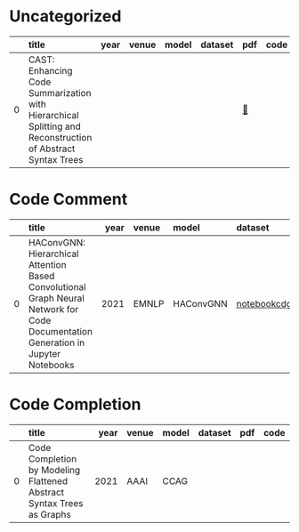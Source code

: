# Uncategorized
|    | title                                                                                                      | year   | venue   | model   | dataset   | pdf                                   | code   |
|---:|:-----------------------------------------------------------------------------------------------------------|:-------|:--------|:--------|:----------|:--------------------------------------|:-------|
|  0 | CAST: Enhancing Code Summarization with Hierarchical Splitting and Reconstruction of Abstract Syntax Trees |        |         |         |           | [📑](http://arxiv.org/abs/2108.12987) |        |
# Code Comment
|    | title                                                                                                                             |   year | venue   | model     | dataset                                                       | pdf                                    | code                                              |
|---:|:----------------------------------------------------------------------------------------------------------------------------------|-------:|:--------|:----------|:--------------------------------------------------------------|:---------------------------------------|:--------------------------------------------------|
|  0 | HAConvGNN: Hierarchical Attention Based Convolutional Graph Neural Network for Code Documentation Generation in Jupyter Notebooks |   2021 | EMNLP   | HAConvGNN | [notebookcdg](https://paperswithcode.com/dataset/notebookcdg) | [📑](https://arxiv.org/abs/2104.01002) | [:octocat:](https://github.com/xuyeliu/HAConvGNN) |
# Code Completion
|    | title                                                                 |   year | venue   | model   | dataset   | pdf   | code   |
|---:|:----------------------------------------------------------------------|-------:|:--------|:--------|:----------|:------|:-------|
|  0 | Code Completion by Modeling Flattened Abstract Syntax Trees as Graphs |   2021 | AAAI    | CCAG    |           |       |        |
